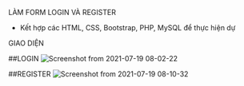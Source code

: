 LÀM FORM LOGIN VÀ REGISTER 
  - Kết hợp các HTML, CSS, Bootstrap, PHP, MySQL để thực hiện dự 
  
  
GIAO DIỆN

 ##LOGIN 
 ![Screenshot from 2021-07-19 08-02-22](https://user-images.githubusercontent.com/80727161/126088790-befe0364-b8d5-4317-84c6-434e30f381a4.png)

 ##REGISTER
 ![Screenshot from 2021-07-19 08-10-32](https://user-images.githubusercontent.com/80727161/126088900-bf71a5df-bfa1-48aa-aaf4-a1e4239f2b1b.png)


